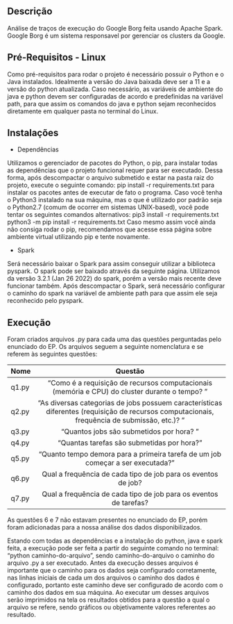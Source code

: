 ## Descrição
Análise de traços de execução do Google Borg feita usando Apache Spark. Google Borg é um sistema responsavel por gerenciar os clusters da Google.

## Pré-Requisitos - Linux

Como pré-requisitos para rodar o projeto é necessário possuir o Python e o Java instalados. Idealmente a versão do Java baixada deve ser a 11 e a versão do python atualizada. Caso necessário, as variáveis de ambiente do java e python devem ser configuradas de acordo e predefinidas na variável path, para que assim os comandos do java e python sejam reconhecidos diretamente em qualquer pasta no terminal do Linux.

## Instalações

* Dependências 

Utilizamos o gerenciador de pacotes do Python, o pip, para instalar todas as dependências que o projeto funcional requer para ser executado. Dessa forma, após descompactar o arquivo submetido e estar na pasta raiz do projeto, execute o seguinte comando: pip install -r requirements.txt para instalar os pacotes antes de executar de fato o programa. Caso você tenha o Python3 instalado na sua máquina, mas o que é utilizado por padrão seja o Python2.7 (comum de ocorrer em sistemas UNIX-based), você pode tentar os seguintes comandos alternativos:
pip3 install -r requirements.txt
python3 -m pip install -r requirements.txt
Caso mesmo assim você ainda não consiga rodar o pip, recomendamos que acesse essa página sobre ambiente virtual utilizando pip e tente novamente.

* Spark 

Será necessário baixar o Spark para assim conseguir utilizar a biblioteca pyspark. O spark pode ser baixado através da seguinte página. Utilizamos da versão 3.2.1 (Jan 26 2022) do spark, porém a versão mais recente deve funcionar também.
Após descompactar o Spark, será necessário configurar o caminho do spark na variável de ambiente path para que assim ele seja reconhecido pelo pyspark.

## Execução 

Foram criados arquivos .py para cada uma das questões perguntadas pelo enunciado do EP. Os arquivos seguem a seguinte nomenclatura e se referem às seguintes questões:

| Nome  |                                                                    Questão                                                                   |
|-------|:--------------------------------------------------------------------------------------------------------------------------------------------:|
| q1.py |                         “Como é a requisição de recursos computacionais (memória e CPU) do cluster durante o tempo? ”                        |
| q2.py | “As diversas categorias de jobs possuem características diferentes (requisição de recursos computacionais, frequência de submissão, etc.)? ” |
| q3.py |                                                   “Quantos jobs são submetidos por hora? ”                                                   |
| q4.py |                                                  “Quantas tarefas são submetidas por hora?”                                                  |
| q5.py |                                “Quanto tempo demora para a primeira tarefa de um job começar a ser executada?”                               |
| q6.py |                                         Qual a frequência de cada tipo de job para os eventos de job?                                        |
| q7.py |                                       Qual a frequência de cada tipo de job para os eventos de tarefas?                                      |

As questões 6 e 7 não estavam presentes no enunciado do EP, porém foram adicionadas para a nossa análise dos dados disponibilizados.

Estando com todas as dependências e a instalação do python, java e spark feita,  a execução pode ser feita a partir do seguinte comando no terminal: “python caminho-do-arquivo”, sendo caminho-do-arquivo o caminho do arquivo .py a ser executado. Antes da execução desses arquivos é importante que o caminho para os dados seja configurado corretamente, nas linhas iniciais de cada um dos arquivos o caminho dos dados é configurado, portanto este caminho deve ser configurado de acordo com o caminho dos dados em sua máquina.  Ao executar um desses arquivos serão imprimidos na tela os resultados obtidos para a questão a qual o arquivo se refere, sendo gráficos ou objetivamente valores referentes ao resultado.
